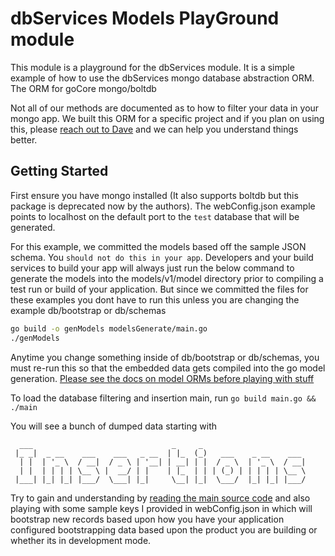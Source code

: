 # dbServices Models PlayGround module

This module is a playground for the dbServices module. It is a simple example of how to use the dbServices mongo database abstraction ORM. The ORM for goCore mongo/boltdb

Not all of our methods are documented as to how to filter your data in your mongo app. We built this ORM for a specific project and if you plan on using this, please [reach out to Dave](mailto:dnxglya4@duck.com) and we can help you understand things better.

## Getting Started

First ensure you have mongo installed (It also supports boltdb but this package is deprecated now by the authors). The webConfig.json example points to localhost on the default port to the `test` database that will be generated.

For this example, we committed the models based off the sample JSON schema. You `should not do this in your app`. Developers and your build services to build your app will always just run the below command to generate the models into the models/v1/model directory prior to compiling a test run or build of your application. But since we committed the files for these examples you dont have to run this unless you are changing the example db/bootstrap or db/schemas

```bash
go build -o genModels modelsGenerate/main.go
./genModels
```

Anytime you change something inside of db/bootstrap or db/schemas, you must re-run this so that the embedded data gets compiled into the go model generation. [Please see the docs on model ORMs before playing with stuff](https://github.com/DanielRenne/GoCore/blob/master/doc/NOSQL_Schema_Model.md)

To load the database filtering and insertion main, run `go build main.go && ./main`

You will see a bunch of dumped data starting with

```
  ___                               _     _
 |_ _|  _ __    ___    ___   _ __  | |_  (_)   ___    _ __    ___
  | |  | '_ \  / __|  / _ \ | '__| | __| | |  / _ \  | '_ \  / __|
  | |  | | | | \__ \ |  __/ | |    | |_  | | | (_) | | | | | \__ \
 |___| |_| |_| |___/  \___| |_|     \__| |_|  \___/  |_| |_| |___/

```

Try to gain and understanding by [reading the main source code](https://github.com/DanielRenne/GoCore/blob/master/core/dbServices/example/main.go) and also playing with some sample keys I provided in webConfig.json in which will bootstrap new records based upon how you have your application configured bootstrapping data based upon the product you are building or whether its in development mode.
